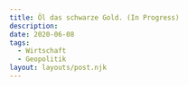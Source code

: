 ```yaml
---
title: Öl das schwarze Gold. (In Progress)
description: 
date: 2020-06-08
tags:
  - Wirtschaft
  - Geopolitik
layout: layouts/post.njk
---
```


